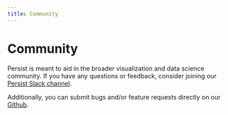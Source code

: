 ```yaml
---
title: Community
---
```


# Community

Persist is meant to aid in the broader visualization and data science community. If you have any questions or feedback, consider joining our [Persist Slack channel](https://join.slack.com/t/slack-a521634/shared_invite/zt-2jobwmk39-IT~uYbDQyfDrXwBUwVxI7w).

Additionally, you can submit bugs and/or feature requests directly on our [Github](https://github.com/visdesignlab/persist).

